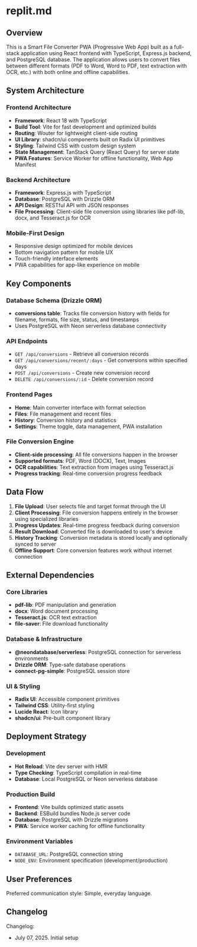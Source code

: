 # replit.md

## Overview

This is a Smart File Converter PWA (Progressive Web App) built as a full-stack application using React frontend with TypeScript, Express.js backend, and PostgreSQL database. The application allows users to convert files between different formats (PDF to Word, Word to PDF, text extraction with OCR, etc.) with both online and offline capabilities.

## System Architecture

### Frontend Architecture
- **Framework**: React 18 with TypeScript
- **Build Tool**: Vite for fast development and optimized builds
- **Routing**: Wouter for lightweight client-side routing
- **UI Library**: shadcn/ui components built on Radix UI primitives
- **Styling**: Tailwind CSS with custom design system
- **State Management**: TanStack Query (React Query) for server state
- **PWA Features**: Service Worker for offline functionality, Web App Manifest

### Backend Architecture
- **Framework**: Express.js with TypeScript
- **Database**: PostgreSQL with Drizzle ORM
- **API Design**: RESTful API with JSON responses
- **File Processing**: Client-side file conversion using libraries like pdf-lib, docx, and Tesseract.js for OCR

### Mobile-First Design
- Responsive design optimized for mobile devices
- Bottom navigation pattern for mobile UX
- Touch-friendly interface elements
- PWA capabilities for app-like experience on mobile

## Key Components

### Database Schema (Drizzle ORM)
- **conversions table**: Tracks file conversion history with fields for filename, formats, file size, status, and timestamps
- Uses PostgreSQL with Neon serverless database connectivity

### API Endpoints
- `GET /api/conversions` - Retrieve all conversion records
- `GET /api/conversions/recent/:days` - Get conversions within specified days
- `POST /api/conversions` - Create new conversion record
- `DELETE /api/conversions/:id` - Delete conversion record

### Frontend Pages
- **Home**: Main converter interface with format selection
- **Files**: File management and recent files
- **History**: Conversion history and statistics
- **Settings**: Theme toggle, data management, PWA installation

### File Conversion Engine
- **Client-side processing**: All file conversions happen in the browser
- **Supported formats**: PDF, Word (DOCX), Text, Images
- **OCR capabilities**: Text extraction from images using Tesseract.js
- **Progress tracking**: Real-time conversion progress feedback

## Data Flow

1. **File Upload**: User selects file and target format through the UI
2. **Client Processing**: File conversion happens entirely in the browser using specialized libraries
3. **Progress Updates**: Real-time progress feedback during conversion
4. **Result Download**: Converted file is downloaded to user's device
5. **History Tracking**: Conversion metadata is stored locally and optionally synced to server
6. **Offline Support**: Core conversion features work without internet connection

## External Dependencies

### Core Libraries
- **pdf-lib**: PDF manipulation and generation
- **docx**: Word document processing
- **Tesseract.js**: OCR text extraction
- **file-saver**: File download functionality

### Database & Infrastructure
- **@neondatabase/serverless**: PostgreSQL connection for serverless environments
- **Drizzle ORM**: Type-safe database operations
- **connect-pg-simple**: PostgreSQL session store

### UI & Styling
- **Radix UI**: Accessible component primitives
- **Tailwind CSS**: Utility-first styling
- **Lucide React**: Icon library
- **shadcn/ui**: Pre-built component library

## Deployment Strategy

### Development
- **Hot Reload**: Vite dev server with HMR
- **Type Checking**: TypeScript compilation in real-time
- **Database**: Local PostgreSQL or Neon serverless database

### Production Build
- **Frontend**: Vite builds optimized static assets
- **Backend**: ESBuild bundles Node.js server code
- **Database**: PostgreSQL with Drizzle migrations
- **PWA**: Service worker caching for offline functionality

### Environment Variables
- `DATABASE_URL`: PostgreSQL connection string
- `NODE_ENV`: Environment specification (development/production)

## User Preferences

Preferred communication style: Simple, everyday language.

## Changelog

Changelog:
- July 07, 2025. Initial setup